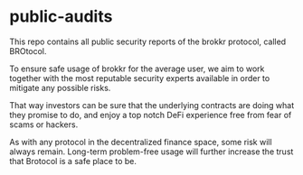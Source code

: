 # public-audits

This repo contains all public security reports of the brokkr protocol, called BROtocol.

To ensure safe usage of brokkr for the average user, we aim to work 
together with the most reputable security experts available in order to mitigate any possible risks.

That way investors can be sure that the underlying contracts are doing what they promise to do, 
and enjoy a top notch DeFi experience free from fear of scams or hackers.

As with any protocol in the decentralized finance space, some risk will always remain.
Long-term problem-free usage will further increase the trust that Brotocol is a safe place to be.
